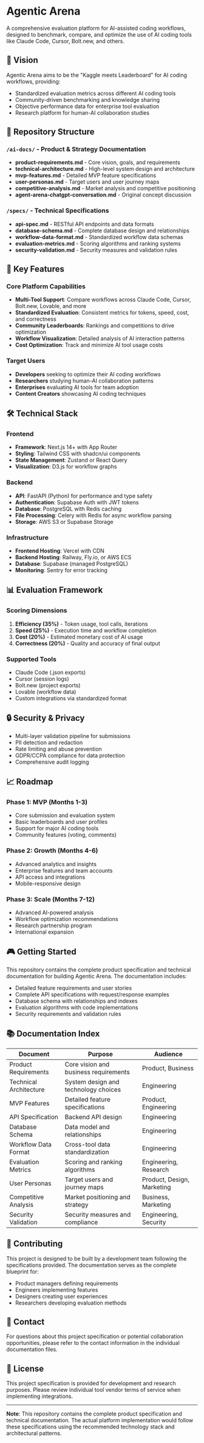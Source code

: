 # Agentic Arena

A comprehensive evaluation platform for AI-assisted coding workflows, designed to benchmark, compare, and optimize the use of AI coding tools like Claude Code, Cursor, Bolt.new, and others.

## 🎯 Vision

Agentic Arena aims to be the "Kaggle meets Leaderboard" for AI coding workflows, providing:
- Standardized evaluation metrics across different AI coding tools
- Community-driven benchmarking and knowledge sharing
- Objective performance data for enterprise tool evaluation
- Research platform for human-AI collaboration studies

## 📁 Repository Structure

### `/ai-docs/` - Product & Strategy Documentation
- **product-requirements.md** - Core vision, goals, and requirements
- **technical-architecture.md** - High-level system design and architecture
- **mvp-features.md** - Detailed MVP feature specifications
- **user-personas.md** - Target users and user journey maps
- **competitive-analysis.md** - Market analysis and competitive positioning
- **agent-arena-chatgpt-conversation.md** - Original concept discussion

### `/specs/` - Technical Specifications
- **api-spec.md** - RESTful API endpoints and data formats
- **database-schema.md** - Complete database design and relationships
- **workflow-data-format.md** - Standardized workflow data schemas
- **evaluation-metrics.md** - Scoring algorithms and ranking systems
- **security-validation.md** - Security measures and validation rules

## 🚀 Key Features

### Core Platform Capabilities
- **Multi-Tool Support**: Compare workflows across Claude Code, Cursor, Bolt.new, Lovable, and more
- **Standardized Evaluation**: Consistent metrics for tokens, speed, cost, and correctness
- **Community Leaderboards**: Rankings and competitions to drive optimization
- **Workflow Visualization**: Detailed analysis of AI interaction patterns
- **Cost Optimization**: Track and minimize AI tool usage costs

### Target Users
- **Developers** seeking to optimize their AI coding workflows
- **Researchers** studying human-AI collaboration patterns
- **Enterprises** evaluating AI tools for team adoption
- **Content Creators** showcasing AI coding techniques

## 🛠 Technical Stack

### Frontend
- **Framework**: Next.js 14+ with App Router
- **Styling**: Tailwind CSS with shadcn/ui components
- **State Management**: Zustand or React Query
- **Visualization**: D3.js for workflow graphs

### Backend
- **API**: FastAPI (Python) for performance and type safety
- **Authentication**: Supabase Auth with JWT tokens
- **Database**: PostgreSQL with Redis caching
- **File Processing**: Celery with Redis for async workflow parsing
- **Storage**: AWS S3 or Supabase Storage

### Infrastructure
- **Frontend Hosting**: Vercel with CDN
- **Backend Hosting**: Railway, Fly.io, or AWS ECS
- **Database**: Supabase (managed PostgreSQL)
- **Monitoring**: Sentry for error tracking

## 📊 Evaluation Framework

### Scoring Dimensions
1. **Efficiency (35%)** - Token usage, tool calls, iterations
2. **Speed (25%)** - Execution time and workflow completion
3. **Cost (20%)** - Estimated monetary cost of AI usage
4. **Correctness (20%)** - Quality and accuracy of final output

### Supported Tools
- Claude Code (.json exports)
- Cursor (session logs)
- Bolt.new (project exports)
- Lovable (workflow data)
- Custom integrations via standardized format

## 🔒 Security & Privacy

- Multi-layer validation pipeline for submissions
- PII detection and redaction
- Rate limiting and abuse prevention
- GDPR/CCPA compliance for data protection
- Comprehensive audit logging

## 📈 Roadmap

### Phase 1: MVP (Months 1-3)
- Core submission and evaluation system
- Basic leaderboards and user profiles
- Support for major AI coding tools
- Community features (voting, comments)

### Phase 2: Growth (Months 4-6)
- Advanced analytics and insights
- Enterprise features and team accounts
- API access and integrations
- Mobile-responsive design

### Phase 3: Scale (Months 7-12)
- Advanced AI-powered analysis
- Workflow optimization recommendations
- Research partnership program
- International expansion

## 🎮 Getting Started

This repository contains the complete product specification and technical documentation for building Agentic Arena. The documentation includes:

- Detailed feature requirements and user stories
- Complete API specifications with request/response examples
- Database schema with relationships and indexes
- Evaluation algorithms with code implementations
- Security requirements and validation rules

## 📚 Documentation Index

| Document | Purpose | Audience |
|----------|---------|----------|
| Product Requirements | Core vision and business requirements | Product, Business |
| Technical Architecture | System design and technology choices | Engineering |
| MVP Features | Detailed feature specifications | Product, Engineering |
| API Specification | Backend API design | Engineering |
| Database Schema | Data model and relationships | Engineering |
| Workflow Data Format | Cross-tool data standardization | Engineering |
| Evaluation Metrics | Scoring and ranking algorithms | Engineering, Research |
| User Personas | Target users and journey maps | Product, Design, Marketing |
| Competitive Analysis | Market positioning and strategy | Business, Marketing |
| Security Validation | Security measures and compliance | Engineering, Security |

## 🤝 Contributing

This project is designed to be built by a development team following the specifications provided. The documentation serves as the complete blueprint for:

- Product managers defining requirements
- Engineers implementing features
- Designers creating user experiences
- Researchers developing evaluation methods

## 📧 Contact

For questions about this project specification or potential collaboration opportunities, please refer to the contact information in the individual documentation files.

## 📄 License

This project specification is provided for development and research purposes. Please review individual tool vendor terms of service when implementing integrations.

---

**Note**: This repository contains the complete product specification and technical documentation. The actual platform implementation would follow these specifications using the recommended technology stack and architectural patterns.